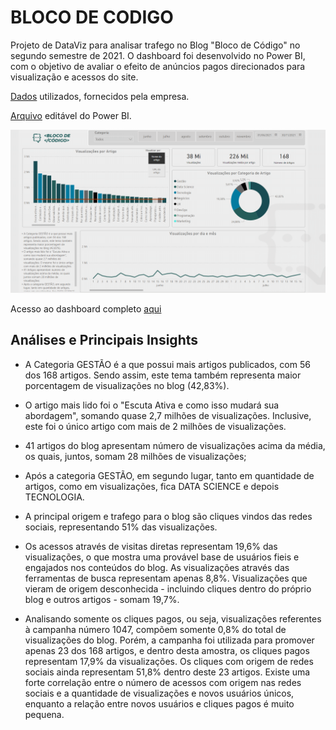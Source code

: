# BLOCO DE CODIGO
Projeto de DataViz para analisar trafego no Blog "Bloco de Código" no segundo semestre de 2021. O dashboard foi desenvolvido no Power BI, com o objetivo de avaliar o efeito de anúncios pagos direcionados para visualização e acessos do site. 

[Dados](campanha_bloco_de_código.xlsx) utilizados, fornecidos pela empresa.

[Arquivo](Bloco_de_Codigo.pbix) editável do Power BI.

![pagina2](Imagens/pag_2.png)

Acesso ao dashboard completo [aqui](https://app.powerbi.com/view?r=eyJrIjoiZDliOGY1MmYtYzZjNy00ZmY5LWFjZGEtNjFlNWE4YTBkZDVmIiwidCI6ImMwMGMyNzg3LTI3NmItNDE4ZC1iZjFjLTFkOTVhNDY3NTZjZSJ9&pageName=ReportSection5fd2366070b918cd8c5d)

## Análises e Principais Insights

* A Categoria GESTÃO é a que possui mais artigos publicados, com 56 dos 168 artigos. Sendo assim, este tema também representa maior porcentagem de visualizações no blog (42,83%).

* O artigo mais lido foi o "Escuta Ativa e como isso mudará sua abordagem", somando quase 2,7 milhões de visualizações. Inclusive, este foi o único artigo com mais de 2 milhões de visualizações.

* 41 artigos do blog apresentam número de visualizações acima da média, os quais, juntos, somam 28 milhões de visualizações;

* Após a categoria GESTÃO, em segundo lugar, tanto em quantidade de artigos, como em visualizações, fica DATA SCIENCE e depois TECNOLOGIA.

* A principal origem e trafego para o blog são cliques vindos das redes sociais, representando 51% das visualizações. 

* Os acessos através de visitas diretas representam 19,6% das visualizações, o que mostra uma provável base de usuários fieis e engajados nos conteúdos do blog. As visualizações através das ferramentas de busca representam apenas 8,8%. Visualizações que vieram de origem desconhecida - incluindo cliques dentro do próprio blog e outros artigos - somam 19,7%.

* Analisando somente os cliques pagos, ou seja, visualizações referentes à campanha número 1047, compõem somente 0,8% do total de visualizações do blog. Porém, a campanha foi utilizada para promover apenas 23 dos 168 artigos, e dentro desta amostra, os cliques pagos representam 17,9% da visualizações. Os cliques com origem de redes sociais ainda representam 51,8% dentro deste 23 artigos. Existe uma forte correlação entre o número de acessos com origem nas redes sociais e a quantidade de visualizações e novos usuários únicos, enquanto a relação entre novos usuários e cliques pagos é muito pequena.
